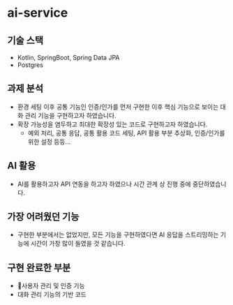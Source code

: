 # ai-service

## 기술 스택
- Kotlin, SpringBoot, Spring Data JPA
- Postgres

## 과제 분석
- 환경 세팅 이후 공통 기능인 인증/인가를 먼저 구현한 이후 핵심 기능으로 보이는 대화 관리 기능을 구현하고자 하였습니다.
- 확장 가능성을 염두하고 최대한 확장성 있는 코드로 구현하고자 하였습니다.
  - 예외 처리, 공통 응답, 공통 활용 코드 세팅, API 활용 부분 추상화, 인증/인가를 위한 설정 등등...

## AI 활용
- AI를 활용하고자 API 연동을 하고자 하였으나 시간 관계 상 진행 중에 중단하였습니다.

## 가장 어려웠던 기능
- 구현한 부분에서는 없었지만, 모든 기능을 구현하였다면 AI 응답을 스트리밍하는 기능에 시간이 가장 많이 들였을 것 같습니다.

## 구현 완료한 부분
- 사용자 관리 및 인증 기능
- 대화 관리 기능의 기반 코드
